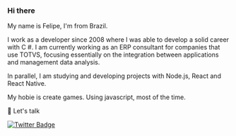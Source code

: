 ### Hi there 

My name is Felipe, I'm from Brazil.

I work as a developer since 2008 where I was able to develop a solid career with C #.
I am currently working as an ERP consultant for companies that use TOTVS, focusing essentially on the integration between applications and management data analysis.

In parallel, I am studying and developing projects with Node.js, React and React Native.

My hobie is create games. Using javascript, most of the time.

💬 Let's talk 

[![Twitter Badge](https://img.shields.io/badge/-Twitter-1ca0f1?style=flat-square&labelColor=1ca0f1&logo=twitter&logoColor=white&link=https://twitter.com/felipecsaraiva)](https://twitter.com/felipecsaraiva)
